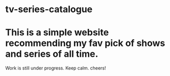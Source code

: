 # tv-series-catalogue
<h1>This is a simple website recommending my fav pick of shows and series of all time.</h1>
Work is still under progress. Keep calm.
cheers!
